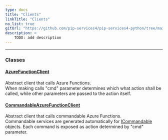 ```yaml
---
type: docs
title: "Clients"
linkTitle: "Clients"
no_list: true
gitUrl: "https://github.com/pip-services4/pip-services4-python/tree/main/pip-services4-azure-python"
description: >
    TODO: add description
---
```

---

<div class="module-body"> 


### Classes

#### [AzureFunctionClient](azure_function_client)
Abstract client that calls Azure Functions.  
When making calls "cmd" parameter determines which what action shall be called, while
other parameters are passed to the action itself.

#### [CommandableAzureFunctionClient](commandable_azure_function_client)
Abstract client that calls commandable Azure Functions.  
Commandable services are generated automatically for [ICommandable](../../commons/commands/icommandable) objects. Each command is exposed as action determined by "cmd" parameter.

</div>

